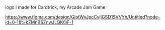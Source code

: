 logo i made for Cardtrick, my Arcade Jam Game  

https://www.figma.com/design/GjotWvJpcCvjIGSD1SVVYh/Untitled?node-id=0-1&t=kZMnBSZnwJLQK6iF-1
